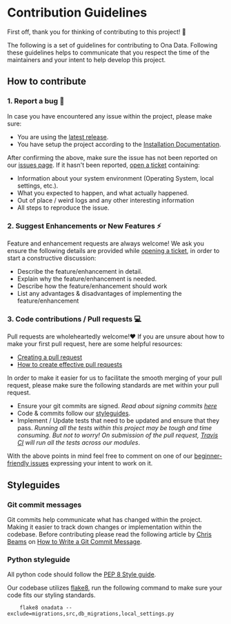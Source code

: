 # Contribution Guidelines

First off, thank you for thinking of contributing to this project! 🥳

The following is a set of guidelines for contributing to Ona Data. Following these guidelines helps to communicate that you respect the time of the maintainers and your intent to help develop this project.

## How to contribute

### 1. Report a bug 🐛

In case you have encountered any issue within the project, please make sure:

  - You are using the [latest release](http://github.com/onaio/onadata/releases).
  - You have setup the project according to the [Installation Documentation](https://api.ona.io/static/docs/install.html).

After confirming the above, make sure the issue has not been reported on our [issues page](https://github.com/onaio/onadata/issues). If it hasn't been reported, [open a ticket](https://github.com/onaio/onadata/issues/new) containing:

  - Information about your system environment (Operating System, local settings, etc.).
  - What you expected to happen, and what actually happened.
  - Out of place / weird logs and any other interesting information
  - All steps to reproduce the issue.

### 2. Suggest Enhancements or New Features ⚡

Feature and enhancement requests are always welcome! We ask you ensure the following details are provided while [opening a ticket](https://github.com/onaio/onadata/issues/new), in order to start a constructive discussion:

  - Describe the feature/enhancement in detail.
  - Explain why the feature/enhancement is needed.
  - Describe how the feature/enhancement should work
  - List any advantages & disadvantages of implementing the feature/enhancement

### 3. Code contributions / Pull requests 💻

Pull requests are wholeheartedly welcome!❤️ If you are unsure about how to make your first pull request, here are some helpful resources:

  - [Creating a pull request](https://help.github.com/en/github/collaborating-with-issues-and-pull-requests/creating-a-pull-request)
  - [How to create effective pull requests](https://dev.to/mpermar/how-to-create-effective-pull-requests-2m8e)

In order to make it easier for us to facilitate the smooth merging of your pull request, please make sure the following standards are met within your pull request.

  - Ensure your git commits are signed. _Read about signing commits [here](https://help.github.com/en/github/authenticating-to-github/signing-commits)_
  - Code & commits follow our [styleguides](#Styleguides).
  - Implement / Update tests that need to be updated and ensure that they pass. _Running all the tests within this project may be tough and time consuming. But not to worry! On submission of the pull request, [Travis CI](https://travis-ci.org/) will run all the tests across our modules_.

With the above points in mind feel free to comment on one of our [beginner-friendly issues](https://github.com/onaio/onadata/issues?q=is%3Aissue+is%3Aopen+label%3A%22Good+First+Issue%22) expressing your intent to work on it.

## Styleguides

### Git commit messages

Git commits help communicate what has changed within the project. Making it easier to track down changes or implementation within the codebase. Before contributing please read the following article by [Chris Beams](https://chris.beams.io) on [How to Write a Git Commit Message](https://chris.beams.io/posts/git-commit/).

### Python styleguide

All python code should follow the [PEP 8 Style guide](https://www.python.org/dev/peps/pep-0008/).

Our codebase utilizes [flake8](https://pypi.org/project/flake8/), run the following command to make sure your code fits our styling standards.

```shell
    flake8 onadata --exclude=migrations,src,db_migrations,local_settings.py
```
